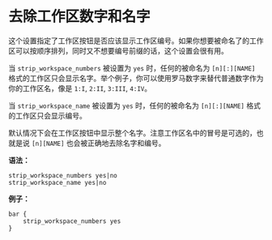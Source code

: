 # 去除工作区数字和名字

这个设置指定了工作区按钮是否应该显示工作区编号。如果你想要被命名了的工作区可以按顺序排列，同时又不想要编号前缀的话，这个设置会很有用。

当 `strip_workspace_numbers` 被设置为 `yes` 时，任何的被命名为 `[n][:][NAME]` 格式的工作区只会显示名字。举个例子，你可以使用罗马数字来替代普通数字作为你的工作区名，像是 `1:I`, `2:II`, `3:III`, `4:IV`。

当 `strip_workspace_name` 被设置为 `yes` 时，任何的被命名为 `[n][:][NAME]` 格式的工作区只会显示编号。

默认情况下会在工作区按钮中显示整个名字。注意工作区名中的冒号是可选的，也就是说 `[n][NAME]` 也会被正确地去除名字和编号。

**语法：**

```
strip_workspace_numbers yes|no
strip_workspace_name yes|no
```

**例子：**

```
bar {
    strip_workspace_numbers yes
}
```

